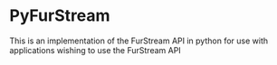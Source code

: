 PyFurStream
========
This is an implementation of the FurStream API in python for use with
applications wishing to use the FurStream API